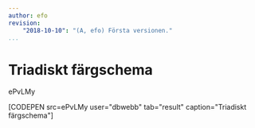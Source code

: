```yaml
---
author: efo
revision:
    "2018-10-10": "(A, efo) Första versionen."
...
```

Triadiskt färgschema
=======================
ePvLMy

[CODEPEN src=ePvLMy user="dbwebb" tab="result" caption="Triadiskt färgschema"]
